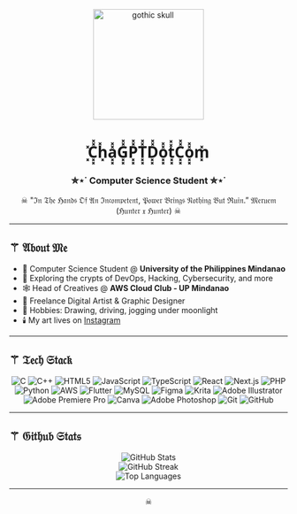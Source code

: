 <div align="center">

<img src="https://media.tenor.com/XP4tw9P1yFoAAAAM/dedsec.gif" width="200" alt="gothic skull"/>

# ͓̽C͓͓̽̽h͓̽a͓͓̽̽G͓͓̽̽P͓͓̽̽T͓͓̽̽D͓͓̽̽o͓͓̽̽t͓͓̽̽C͓͓̽̽o͓͓̽̽m͓̽
### ✮⋆˙ Computer Science Student ✮⋆˙

☠︎ "ℑ𝔫 𝔗𝔥𝔢 ℌ𝔞𝔫𝔡𝔰 𝔒𝔣 𝔄𝔫 ℑ𝔫𝔠𝔬𝔪𝔭𝔢𝔱𝔢𝔫𝔱, 𝔓𝔬𝔴𝔢𝔯 𝔅𝔯𝔦𝔫𝔤𝔰 𝔑𝔬𝔱𝔥𝔦𝔫𝔤 𝔅𝔲𝔱 ℜ𝔲𝔦𝔫.” 𝔐𝔢𝔯𝔲𝔢𝔪 (ℌ𝔲𝔫𝔱𝔢𝔯 𝔵 ℌ𝔲𝔫𝔱𝔢𝔯) ☠︎

</div>

---

## ⚚ 𝔄𝔟𝔬𝔲𝔱 𝔐𝔢

- 🏴 Computer Science Student @ **University of the Philippines Mindanao**
- 🦇 Exploring the crypts of DevOps, Hacking, Cybersecurity, and more
- 🕸️ Head of Creatives @ **AWS Cloud Club - UP Mindanao**
- 🖤 Freelance Digital Artist & Graphic Designer
- 🦴 Hobbies: Drawing, driving, jogging under moonlight
- 🕯️ My art lives on [Instagram](https://www.instagram.com/charissedoesart/)

---

## ⚚ 𝔗𝔢𝔠𝔥 𝔖𝔱𝔞𝔠𝔨

<div align="center">

![C](https://img.shields.io/badge/c-black?style=for-the-badge&logo=c&logoColor=white)
![C++](https://img.shields.io/badge/c++-black?style=for-the-badge&logo=c%2B%2B&logoColor=white)
![HTML5](https://img.shields.io/badge/html5-black?style=for-the-badge&logo=html5&logoColor=white)
![JavaScript](https://img.shields.io/badge/javascript-black?style=for-the-badge&logo=javascript&logoColor=white)
![TypeScript](https://img.shields.io/badge/typescript-black?style=for-the-badge&logo=typescript&logoColor=white)
![React](https://img.shields.io/badge/react-black?style=for-the-badge&logo=react&logoColor=white)
![Next.js](https://img.shields.io/badge/next.js-black?style=for-the-badge&logo=next.js&logoColor=white)
![PHP](https://img.shields.io/badge/php-black?style=for-the-badge&logo=php&logoColor=white)
![Python](https://img.shields.io/badge/python-black?style=for-the-badge&logo=python&logoColor=white)
![AWS](https://img.shields.io/badge/AWS-black?style=for-the-badge&logo=amazon-aws&logoColor=white)
![Flutter](https://img.shields.io/badge/Flutter-black?style=for-the-badge&logo=Flutter&logoColor=white)
![MySQL](https://img.shields.io/badge/mysql-black?style=for-the-badge&logo=mysql&logoColor=white)
![Figma](https://img.shields.io/badge/figma-black?style=for-the-badge&logo=figma&logoColor=white)
![Krita](https://img.shields.io/badge/Krita-black?style=for-the-badge&logo=krita&logoColor=white)
![Adobe Illustrator](https://img.shields.io/badge/adobe%20illustrator-black?style=for-the-badge&logo=adobe%20illustrator&logoColor=white)
![Adobe Premiere Pro](https://img.shields.io/badge/Adobe%20Premiere%20Pro-black?style=for-the-badge&logo=Adobe%20Premiere%20Pro&logoColor=white)
![Canva](https://img.shields.io/badge/Canva-black?style=for-the-badge&logo=Canva&logoColor=white)
![Adobe Photoshop](https://img.shields.io/badge/adobe%20photoshop-black?style=for-the-badge&logo=adobe%20photoshop&logoColor=white)
![Git](https://img.shields.io/badge/git-black?style=for-the-badge&logo=git&logoColor=white)
![GitHub](https://img.shields.io/badge/github-black?style=for-the-badge&logo=github&logoColor=white)

</div>

---

## ⚚ 𝔊𝔦𝔱𝔥𝔲𝔟 𝔖𝔱𝔞𝔱𝔰

<div align="center">

<img src="https://github-readme-stats.vercel.app/api?username=chalorejo&show_icons=true&hide_border=true&title_color=ffffff&text_color=ffffff&icon_color=ffffff&bg_color=000000" alt="GitHub Stats" />
<br>
<img src="https://streak-stats.demolab.com?user=chalorejo&theme=black&hide_border=true&background=000000&ring=ffffff&fire=ffffff&currStreakNum=ffffff&sideNums=ffffff&currStreakLabel=ffffff&sideLabels=ffffff&dates=ffffff" alt="GitHub Streak" />
<br>
<img src="https://github-readme-stats.vercel.app/api/top-langs/?username=chalorejo&layout=compact&hide_border=true&title_color=ffffff&text_color=ffffff&bg_color=000000" alt="Top Languages" />

</div>

---

<div align="center">

☠︎

</div>
